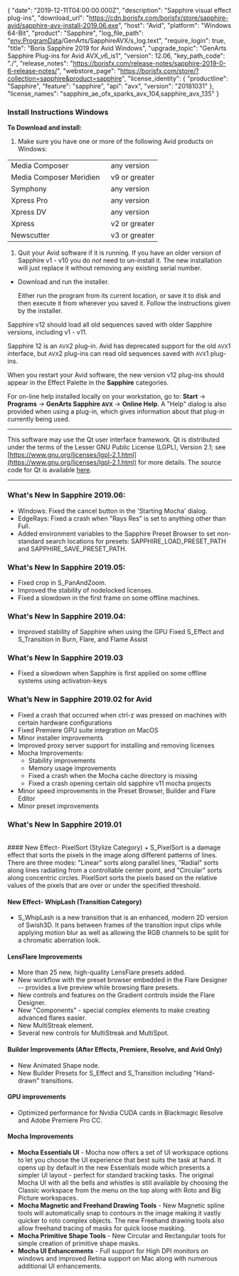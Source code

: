 {
   "date": "2019-12-11T04:00:00.000Z",
   "description": "Sapphire visual effect plug-ins",
   "download_url": "https://cdn.borisfx.com/borisfx/store/sapphire-avid/sapphire-avx-install-2019.06.exe",
   "host": "Avid",
   "platform": "Windows 64-Bit",
   "product": "Sapphire",
   "log_file_path": "<env:ProgramData>/GenArts/SapphireAVX/s_log.text",
   "require_login": true,
   "title": "Boris Sapphire 2019 for Avid Windows",
   "upgrade_topic": "GenArts Sapphire Plug-ins for Avid AVX_v6_is1",
   "version": 12.06,
   "key_path_code": "./",
   "release_notes": "https://borisfx.com/release-notes/sapphire-2019-0-6-release-notes/",
   "webstore_page": "https://borisfx.com/store/?collection=sapphire&product=sapphire",
   "license_identity": { "productline": "Sapphire", "feature": "sapphire", "api": "avx", "version": "20181031" },
   "license_names": "sapphire_ae_ofx_sparks_avx_104,sapphire_avx_135"
}
### Install Instructions Windows

<a name="windows"></a>
**To Download and install:**

1. Make sure you have one or more of the following Avid products on Windows:

<table border="0" cellpadding="0" cellspacing="0">

<tbody>

<tr>

<td>Media Composer  </td>

<td>any version</td>

</tr>

<tr>

<td>Media Composer Meridien  </td>

<td>v9 or greater</td>

</tr>

<tr>

<td>Symphony</td>

<td>any version</td>

</tr>

<tr>

<td>Xpress Pro</td>

<td>any version</td>

</tr>

<tr>

<td>Xpress DV</td>

<td>any version</td>

</tr>

<tr>

<td>Xpress</td>

<td>v2 or greater</td>

</tr>

<tr>

<td>Newscutter</td>

<td>v3 or greater</td>

</tr>

</tbody>

</table>

1. Quit your Avid software if it is running. If you have an older version of Sapphire v1 - v10 you do _not_ need to un-install it. The new installation will just replace it without removing any existing serial number.

* Download and run the installer.

  Either run the program from its current location, or save it to disk and then execute it from wherever you saved it. Follow the instructions given by the installer.

Sapphire v12 should load all old sequences saved with older Sapphire versions, including v1 - v11.

Sapphire 12 is an <small>AVX</small>2 plug-in. Avid has deprecated support for the old <small>AVX</small>1 interface, but <small>AVX</small>2 plug-ins can read old sequences saved with <small>AVX</small>1 plug-ins.

When you restart your Avid software, the new version v12 plug-ins should appear in the Effect Palette in the **Sapphire** categories.

For on-line help installed locally on your workstation, go to: **Start** -> **Programs** -> **GenArts Sapphire <small>AVX</small>** -> **Online Help**. A "Help" dialog is also provided when using a plug-in, which gives information about that plug-in currently being used.

---

This software may use the Qt user interface framework. Qt is distributed under the terms of the Lesser GNU Public License (LGPL), Version 2.1; see [https://www.gnu.org/licenses/lgpl-2.1.html](https://www.gnu.org/licenses/lgpl-2.1.html) for more details. The source code for Qt is available [here](https://files.genarts.com/qt-everywhere-opensource-src-4.7.2.tar.gz).

<hr>

### What's New In Sapphire 2019.06:
* Windows: Fixed the cancel button in the 'Starting Mocha' dialog.
* EdgeRays: Fixed a crash when "Rays Res" is set to anything other than Full.
* Added environment variables to the Sapphire Preset Browser to set non-standard search locations for presets: SAPPHIRE_LOAD_PRESET_PATH and SAPPHIRE_SAVE_PRESET_PATH.

### What's New In Sapphire 2019.05:
* Fixed crop in S_PanAndZoom.
* Improved the stability of nodelocked licenses.
* Fixed a slowdown in the first frame on some offline machines.

### What's New In Sapphire 2019.04:
* Improved stability of Sapphire when using the GPU Fixed S_Effect and S_Transition in Burn, Flare, and Flame Assist

### What's New In Sapphire 2019.03
* Fixed a slowdown when Sapphire is first applied on some offline systems using activation-keys

### What’s New in Sapphire 2019.02 for Avid

* Fixed a crash that occurred when ctrl-z was pressed on machines with certain hardware configurations
* Fixed Premiere GPU suite integration on MacOS
* Minor installer improvements
* Improved proxy server support for installing and removing licenses
* Mocha Improvements:
    + Stability improvements
    + Memory usage improvements
    + Fixed a crash when the Mocha cache directory is missing
    + Fixed a crash opening certain old sapphire v11 mocha projects
* Minor speed improvements in the Preset Browser, Builder and Flare Editor
* Minor preset improvements

### What's New In Sapphire 2019.01
<br>
#### New Effect- PixelSort (Stylize Category)
+ S_PixelSort is a damage effect that sorts the pixels in the image along different patterns of lines. There are three modes: "Linear" sorts along parallel lines, "Radial" sorts along lines radiating from a controllable center point, and "Circular" sorts along concentric circles. PixelSort sorts the pixels based on the relative values of the pixels that are over or under the specified threshold.

#### New Effect- WhipLash (Transition Category)
+ S_WhipLash is a new transition that is an enhanced, modern 2D version of Swish3D. It pans between frames of the transition input clips while applying motion blur as well as allowing the RGB channels to be split for a chromatic aberration look.


#### LensFlare Improvements
+ More than 25 new, high-quality LensFlare presets added.
+ New workflow with the preset browser embedded in the Flare Designer -- provides a live preview while browsing flare presets.
+ New controls and features on the Gradient controls inside the Flare Designer.
+ New "Components" - special complex elements to make creating advanced flares easier.
+ New MultiStreak element.
+ Several new controls for MultiStreak and MultiSpot.
 
#### Builder Improvements (After Effects, Premiere, Resolve, and Avid Only)
+ New Animated Shape node.
+ New Builder Presets for S_Effect and S_Transition including "Hand-drawn" transitions. 

#### GPU improvements
+ Optimized performance for Nvidia CUDA cards in Blackmagic Resolve and Adobe Premiere Pro CC.

#### Mocha Improvements
+ **Mocha Essentials UI** - Mocha now offers a set of UI workspace options to let you choose the UI experience that best suits the task at hand. It opens up by default in the new Essentials mode which presents a simpler UI layout - perfect for standard tracking tasks. The original Mocha UI with all the bells and whistles is still available by choosing the Classic workspace from the menu on the top along with Roto and Big Picture workspaces.
+ **Mocha Magnetic and Freehand Drawing Tools** - New Magnetic spline tools will automatically snap to contours in the image making it vastly quicker to roto complex objects. The new Freehand drawing tools also allow freehand tracing of masks for quick loose masking.
+ **Mocha Primitive Shape Tools** - New Circular and Rectangular tools for simple creation of primitive shape masks.
+ **Mocha UI Enhancements** - Full support for High DPI monitors on windows and improved Retina support on Mac along with numerous additional UI enhancements.

